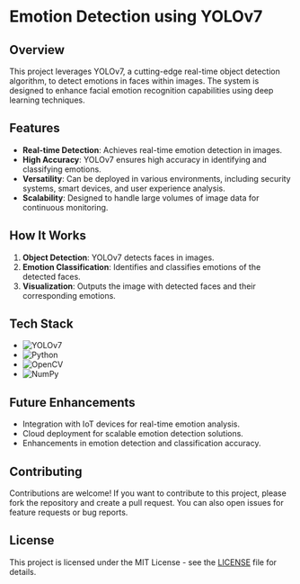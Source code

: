 # Emotion Detection using YOLOv7

## Overview

This project leverages YOLOv7, a cutting-edge real-time object detection algorithm, to detect emotions in faces within images. The system is designed to enhance facial emotion recognition capabilities using deep learning techniques.

## Features

- **Real-time Detection**: Achieves real-time emotion detection in images.
- **High Accuracy**: YOLOv7 ensures high accuracy in identifying and classifying emotions.
- **Versatility**: Can be deployed in various environments, including security systems, smart devices, and user experience analysis.
- **Scalability**: Designed to handle large volumes of image data for continuous monitoring.

## How It Works

1. **Object Detection**: YOLOv7 detects faces in images.
2. **Emotion Classification**: Identifies and classifies emotions of the detected faces.
3. **Visualization**: Outputs the image with detected faces and their corresponding emotions.

## Tech Stack

- ![YOLOv7](https://img.shields.io/badge/YOLOv7-darkgreen?style=for-the-badge)
- ![Python](https://img.shields.io/badge/Python-3776AB?style=for-the-badge&logo=python&logoColor=white)
- ![OpenCV](https://img.shields.io/badge/OpenCV-5C3EE8?style=for-the-badge&logo=opencv&logoColor=white)
- ![NumPy](https://img.shields.io/badge/NumPy-013243?style=for-the-badge&logo=numpy&logoColor=white)


## Future Enhancements

- Integration with IoT devices for real-time emotion analysis.
- Cloud deployment for scalable emotion detection solutions.
- Enhancements in emotion detection and classification accuracy.

## Contributing

Contributions are welcome! If you want to contribute to this project, please fork the repository and create a pull request. You can also open issues for feature requests or bug reports.

## License

This project is licensed under the MIT License - see the [LICENSE](LICENSE) file for details.
